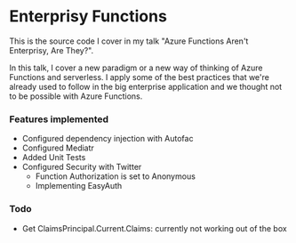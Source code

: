 # Enterprisy Functions

This is the source code I cover in my talk "Azure Functions Aren't Enterprisy, Are They?". 

In this talk, I cover a new paradigm or a new way of thinking of Azure Functions and serverless. I apply some of the best practices that we're already used to follow in the big enterprise application and we thought not to be possible with Azure Functions.

### Features implemented
* Configured dependency injection with Autofac
* Configured Mediatr
* Added Unit Tests
* Configured Security with Twitter
	* Function Authorization is set to Anonymous
	* Implementing EasyAuth

### Todo
* Get ClaimsPrincipal.Current.Claims: currently not working out of the box